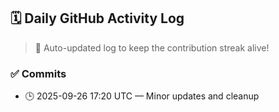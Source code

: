 ## 🗓️ Daily GitHub Activity Log

> 🤖 Auto-updated log to keep the contribution streak alive!

### ✅ Commits

- 🕒 2025-09-26 17:20 UTC — Minor updates and cleanup


